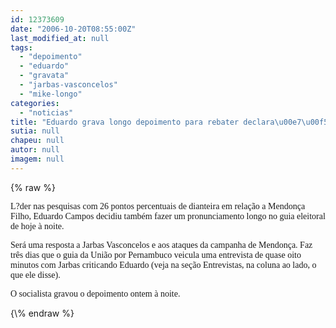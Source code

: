 ```yaml
---
id: 12373609
date: "2006-10-20T08:55:00Z"
last_modified_at: null
tags:
  - "depoimento"
  - "eduardo"
  - "gravata"
  - "jarbas-vasconcelos"
  - "mike-longo"
categories:
  - "noticias"
title: "Eduardo grava longo depoimento para rebater declara\u00e7\u00f5es de Jarbas"
sutia: null
chapeu: null
autor: null
imagem: null
---
```

{\% raw %}
<p><P><FONT face=Verdana>L?der nas pesquisas com 26 pontos percentuais de dianteira em relação a Mendonça Filho, Eduardo Campos decidiu também fazer um pronunciamento longo no guia eleitoral de hoje à noite.</FONT></P></p>
<p><P><FONT face=Verdana>Será uma resposta a Jarbas Vasconcelos e aos ataques da campanha de Mendonça. Faz três dias que o guia da União por Pernambuco veicula uma entrevista de quase oito minutos com Jarbas criticando Eduardo (veja na seção Entrevistas, na coluna ao lado, o que ele disse).</FONT></P></p>
<p><P><FONT face=Verdana>O socialista gravou o depoimento ontem à noite.</FONT></P> </p>
{\% endraw %}